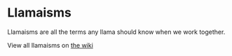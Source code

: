 # Llamaisms
Llamaisms are all the terms any llama should know when we work together.

View all llamaisms on [the wiki](https://github.com/classyllama/llamaisms/wiki)
